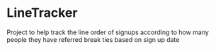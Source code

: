 # LineTracker

Project to help track the line order of signups according to how many people they have referred break ties based on sign up date
